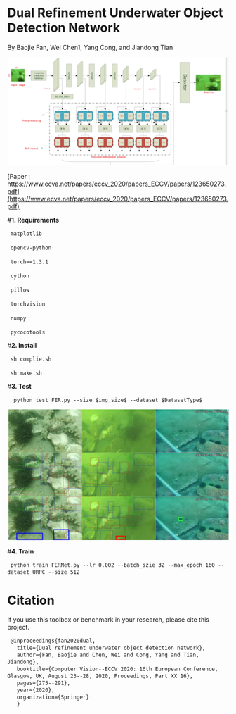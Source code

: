 # Dual Refinement Underwater Object Detection Network

By Baojie Fan, Wei Chen1, Yang Cong, and Jiandong Tian

![image](https://github.com/RobotBj/FERNet/blob/main/datasets/ref2.png)

[Paper : https://www.ecva.net/papers/eccv_2020/papers_ECCV/papers/123650273.pdf](https://www.ecva.net/papers/eccv_2020/papers_ECCV/papers/123650273.pdf)

#**1. Requirements**

     matplotlib
   
     opencv-python
   
     torch==1.3.1
   
     cython
   
     pillow
   
     torchvision
   
     numpy
   
     pycocotools
   
#**2. Install**

     sh complie.sh
   
     sh make.sh
 
 #**3. Test**
 
      python test FER.py --size $img_size$ --dataset $DatasetType$ 
      
 ![image](https://github.com/RobotBj/FERNet/blob/main/datasets/ref1.png)
      
 #**4. Train**
 
     python train FERNet.py --lr 0.002 --batch_szie 32 --max_epoch 160 --dataset URPC --size 512
     
# Citation
If you use this toolbox or benchmark in your research, please cite this project.

     @inproceedings{fan2020dual,
       title={Dual refinement underwater object detection network},
       author={Fan, Baojie and Chen, Wei and Cong, Yang and Tian, Jiandong},
       booktitle={Computer Vision--ECCV 2020: 16th European Conference, Glasgow, UK, August 23--28, 2020, Proceedings, Part XX 16},
       pages={275--291},
       year={2020},
       organization={Springer}
       }
